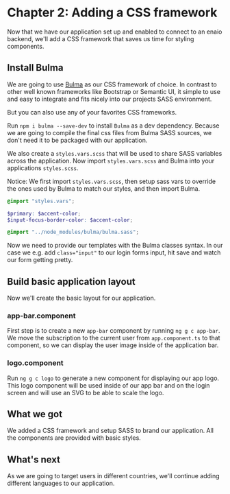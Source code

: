 # Chapter 2: Adding a CSS framework
Now that we have our application set up and enabled to connect to an enaio backend, we'll add a CSS framework
that saves us time for styling components.

## Install Bulma
We are going to use [Bulma](https://bulma.io/) as our CSS framework of choice. In contrast to other well known frameworks like Bootstrap 
or Semantic UI, it simple to use and easy to integrate and fits nicely into our projects SASS environment.

But you can also use any of your favorites CSS frameworks.

Run `npm i bulma --save-dev` to install `Bulma` as a dev dependency. Because we are going to compile the final css 
files from Bulma SASS sources, we don't need it to be packaged with our application.

We also create a `styles.vars.scss` that will be used to share SASS variables across the application.
Now import `styles.vars.scss` and Bulma into your applications `styles.scss`. 

Notice: We first import `styles.vars.scss`, then setup sass vars to override the ones used by Bulma to
match our styles, and then import Bulma. 


```scss
@import "styles.vars";

$primary: $accent-color;
$input-focus-border-color: $accent-color;

@import "../node_modules/bulma/bulma.sass";
```

Now we need to provide our templates with the Bulma classes syntax. In our case we e.g. add `class="input"` to our login forms 
input, hit save and watch our form getting pretty.


## Build basic application layout
Now we'll create the basic layout for our application. 

### app-bar.component
First step is to create a new `app-bar` component by running
`ng g c app-bar`. We move the subscription to the current user from `app.component.ts` to that component, so we can 
display the user image inside of the application bar.

### logo.component
Run `ng g c logo` to generate a new component for displaying our app logo. This logo component will
be used inside of our app bar and on the login screen and will use an SVG to be able to scale the logo. 

## What we got
We added a CSS framework and setup SASS to brand our application. All the components
are provided with basic styles.

## What's next
As we are going to target users in different countries, we'll continue adding different languages to our application.
